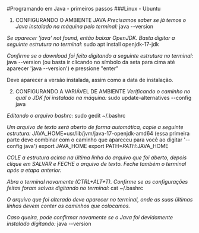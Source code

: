#Programando em Java - primeiros passos
###Linux - Ubuntu

1. CONFIGURANDO O AMBIENTE JAVA
_Precisamos saber se já temos o Java instalado na máquina pelo terminal:_
java --version

_Se aparecer 'java' not found, então baixar OpenJDK. Basta digitar a seguinte estrutura no terminal:_
sudo apt install openjdk-17-jdk

_Confirme se o download foi feito digitando a seguinte estrutura no terminal:_
java --version (ou basta ir clicando no símbolo da seta para cima até aparecer 'java --version') e pressione "enter"

Deve aparecer a versão instalada, assim como a data de instalação.

2. CONFIGURANDO A VARIÁVEL DE AMBIENTE
_Verificando o caminho no qual o JDK foi instalado na máquina:_
sudo update-alternatives --config java

_Editando o arquivo bashrc:_
sudo gedit ~/.bashrc

_Um arquivo de texto será aberto de forma automática, copie a seguinte estrutura:_
JAVA_HOME=usr/lib/jvm/java-17-openjdk-amd64 (essa primeira parte deve combinar com o caminho que apareceu para você ao digitar '--config java')
export JAVA_HOME
export PATH=$PATH:$JAVA_HOME

_COLE a estrutura acima na última linha do arquivo que foi aberto, depois clique em SALVAR e FECHE o arquivo de texto. Feche também o terminal após a etapa anterior._

_Abra o terminal novamente (CTRL+ALT+T). Confirme se as configurações feitas foram salvas digitando no terminal:_
cat ~/.bashrc

_O arquivo que foi alterado deve aparecer no terminal, onde as suas últimas linhas devem conter os caminhos que colocamos._

_Caso queira, pode confirmar novamente se o Java foi devidamente instalado digitando:_
java --version
